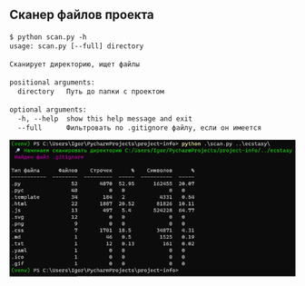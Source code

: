 ## Сканер файлов проекта

```shell
$ python scan.py -h
usage: scan.py [--full] directory

Сканирует директорию, ищет файлы

positional arguments:
  directory   Путь до папки с проектом

optional arguments:
  -h, --help  show this help message and exit
  --full      Фильтровать по .gitignore файлу, если он имеется
```

![img.png](img.png)
